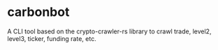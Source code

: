 # carbonbot
A CLI tool based on the crypto-crawler-rs library to crawl trade, level2, level3, ticker, funding rate, etc.

